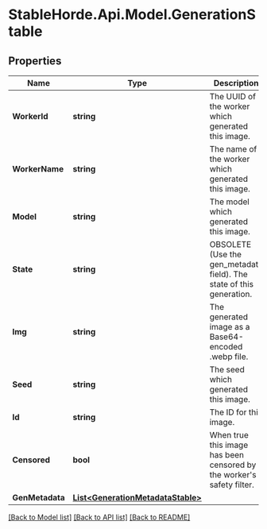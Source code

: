 # StableHorde.Api.Model.GenerationStable

## Properties

Name | Type | Description | Notes
------------ | ------------- | ------------- | -------------
**WorkerId** | **string** | The UUID of the worker which generated this image. | [optional] 
**WorkerName** | **string** | The name of the worker which generated this image. | [optional] 
**Model** | **string** | The model which generated this image. | [optional] 
**State** | **string** | OBSOLETE (Use the gen_metadata field). The state of this generation. | [default to StateEnum.Ok]
**Img** | **string** | The generated image as a Base64-encoded .webp file. | [optional] 
**Seed** | **string** | The seed which generated this image. | [optional] 
**Id** | **string** | The ID for this image. | [optional] 
**Censored** | **bool** | When true this image has been censored by the worker&#39;s safety filter. | [optional] 
**GenMetadata** | [**List&lt;GenerationMetadataStable&gt;**](GenerationMetadataStable.md) |  | [optional] 

[[Back to Model list]](../README.md#documentation-for-models) [[Back to API list]](../README.md#documentation-for-api-endpoints) [[Back to README]](../README.md)

